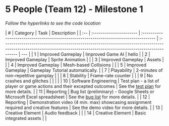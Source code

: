 # 5 People (Team 12) - Milestone 1

_Follow the hyperlinks to see the code location_

| #   | Category                | Task                                                                                  | Description                                                                                                                                                          |
| :-- | :---------------------- | :------------------------------------------------------------------------------------ | :------------------------------------------------------------------------------------------------------------------------------------------------------------------- | --- |
| 1   | Improved Gameplay       | Improved Game AI                                                                      | hello                                                                                                                                                                |
| 2   | Improved Gameplay       | Sprite Animation                                                                      |                                                                                                                                                                      |
| 3   | Improved Gameplay       | Assets                                                                                |                                                                                                                                                                      |
| 4   | Improved Gameplay       | Mesh-based Collisions                                                                 |                                                                                                                                                                      |
| 5   | Improved Gameplay       | Gameplay Tutorial automatically.                                                      |
| 7   | Playability             | 2-minutes of non-repetitive gamplay                                                   |                                                                                                                                                                      |
| 8   | Stability               | Frame-rate counter                                                                    |                                                                                                                                                                      |
| 9   | No crashes and glitches |                                                                                       |                                                                                                                                                                      |     |
| 10  | Software Engineering    | Test plan - a list of player or game actions and their excepted outcomes              | See the [test plan](doc/test-plan.md) for more details.                                                                                                              |
| 11  | Reporting               | Bug list (preliminary) - Google Sheets or Microsoft Excel spreadsheet                 | See the [bug list](https://github.students.cs.ubc.ca/CPSC427-2024W-T2/team-12/blob/c48aaa2f54222c7ee904ebc9feeba88218e361a4/doc/bug-report.csv#L1) for more details. |
| 12  | Reporting               | Demonstration video (4 min. max) showcasing assignment required and creative features | See the demo video for more details.                                                                                                                                 |
| 13  | Creative Element        | Audio feedback                                                                        |                                                                                                                                                                      |
| 14  | Creative Element        | Basic integrated assets                                                               |                                                                                                                                                                      |
